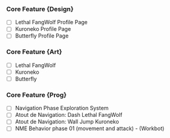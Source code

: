 ### Core Feature {Design}

- [ ] Lethal FangWolf Profile Page
- [ ] Kuroneko Profile Page
- [ ] Butterfly Profile Page

### Core Feature {Art}

- [ ] Lethal FangWolf
- [ ] Kuroneko
- [ ] Butterfly

### Core Feature {Prog}

- [ ] Navigation Phase Exploration System
- [ ] Atout de Navigation: Dash Lethal FangWolf
- [ ] Atout de Navigation: Wall Jump Kuroneko
- [ ] NME Behavior phase 01 (movement and attack) - (Workbot)